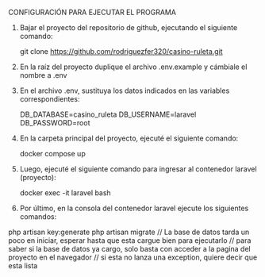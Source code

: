 CONFIGURACIÓN PARA EJECUTAR EL PROGRAMA

1. Bajar el proyecto del repositorio de github, ejecutando el siguiente comando:
	
    git clone https://github.com/rodriguezfer320/casino-ruleta.git

2. En la raíz del proyecto duplique el archivo .env.example y cámbiale el nombre a .env

3. En el archivo .env, sustituya los datos indicados en las variables correspondientes:
	
    DB_DATABASE=casino_ruleta
    DB_USERNAME=laravel
    DB_PASSWORD=root

4. En la carpeta principal del proyecto, ejecuté el siguiente comando:
	
    docker compose up

5. Luego, ejecuté el siguiente comando para ingresar al contenedor laravel (proyecto):
	
    docker exec -it laravel bash

6. Por último, en la consola del contenedor laravel ejecute los siguientes comandos:

php artisan key:generate
php artisan migrate // La base de datos tarda un poco en iniciar, esperar hasta que esta cargue bien para ejecutarlo
                    // para saber si la base de datos ya cargo, solo basta con acceder a la pagina del proyecto en el navegador
                    // si esta no lanza una exception, quiere decir que esta lista
